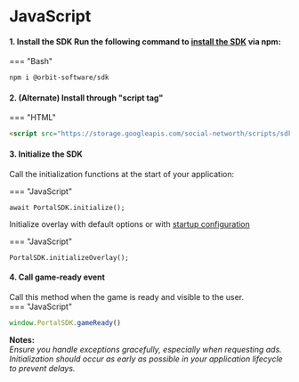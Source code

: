 # JavaScript


#### 1. Install the SDK Run the following command to [install the SDK](https://www.npmjs.com/package/@orbit-software/sdk) via npm:

=== "Bash"
```bash
npm i @orbit-software/sdk
```


#### 2. (Alternate) Install through "script tag"  

=== "HTML"
```HTML
<script src="https://storage.googleapis.com/social-networth/scripts/sdk.umd.js"></script>
```


#### 3. Initialize the SDK   
Call the initialization functions at the start of your application:

=== "JavaScript"
```JS
await PortalSDK.initialize();  
```

Initialize overlay with default options or with [startup configuration](/integration/startup-configuration/)

=== "JavaScript"
```JS
PortalSDK.initializeOverlay();
```


#### 4. Call game-ready event  
  Call this method when the game is ready and visible to the user.  
=== "JavaScript"  
```js
window.PortalSDK.gameReady()
```  
  
**Notes:**  
*Ensure you handle exceptions gracefully, especially when requesting ads.
Initialization should occur as early as possible in your application lifecycle to prevent delays.*
